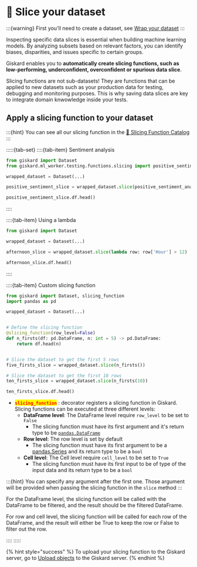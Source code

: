 # 🔪 Slice your dataset

:::{warning}
First you'll need to create a dataset,
see [Wrap your dataset](../wrap_dataset/index.md)
:::

Inspecting specific data slices is essential when building machine learning models. By analyzing subsets based on relevant factors, you can identify biases, disparities, and issues specific to certain groups.

Giskard enables you to **automatically create slicing functions, such as low-performing, underconfident, overconfident or spurious data slice**.

Slicing functions are not sub-datasets! They are functions that can be applied to new datasets such as your production data for testing, debugging and monitoring purposes. This is why saving data slices are key to integrate domain knwowledge inside your tests.

## Apply a slicing function to your dataset

:::{hint}
You can see all our slicing function in
the [🔪 Slicing Function Catalog](docs/catalogs/slicing-function-catalog/index.rst)
:::

:::::{tab-set}
::::{tab-item} Sentiment analysis

```python
from giskard import Dataset
from giskard.ml_worker.testing.functions.slicing import positive_sentiment_analysis

wrapped_dataset = Dataset(...)

positive_sentiment_slice = wrapped_dataset.slice(positive_sentiment_analysis(column_name='content'))

positive_sentiment_slice.df.head()

```

::::

::::{tab-item} Using a lambda

```python
from giskard import Dataset

wrapped_dataset = Dataset(...)

afternoon_slice = wrapped_dataset.slice(lambda row: row['Hour'] > 12)

afternoon_slice.df.head()

```

::::

::::{tab-item} Custom slicing function

```python
from giskard import Dataset, slicing_function
import pandas as pd

wrapped_dataset = Dataset(...)


# Define the slicing function
@slicing_function(row_level=False)
def n_firsts(df: pd.DataFrame, n: int = 5) -> pd.DataFrame:
    return df.head(n)


# Slice the dataset to get the first 5 rows
five_firsts_slice = wrapped_dataset.slice(n_firsts())

# Slice the dataset to get the first 10 rows
ten_firsts_slice = wrapped_dataset.slice(n_firsts(10))

ten_firsts_slice.df.head()

```

* <mark style="color:red;">**`slicing_function`**</mark> : decorator registers a slicing function in Giskard. Slicing
  functions can be executed at three different levels:
  * **DataFrame level**: The DataFrame level require `row_level` to be set to `False`
    * The slicing function must have its first argument and it's return type to
      be [`pandas.DataFrame`](https://pandas.pydata.org/docs/reference/api/pandas.DataFrame.html)
  * **Row level**: The row level is set by default
    * The slicing function must have its first argument to be
      a [pandas.Series](https://pandas.pydata.org/docs/reference/api/pandas.Series.html) and its return type to be
      a `bool`
  * **Cell level**: The Cell level require `cell_level` to be set to `True`
    * The slicing function must have its first input to be of type of the input data and its return type to be a `bool`

:::{hint}
You can specify any argument after the first one. Those argument will be provided when passing the slicing function in
the `slice` method
:::

For the DataFrame level, the slicing function will be called with the DataFrame to be filtered, and the result should be
the filtered DataFrame.

For row and cell level, the slicing function will be called for each row of the DataFrame, and the result will either be
True to keep the row or False to filter out the row.

::::
:::::

{% hint style="success" %}
To upload your slicing function to the Giskard server, go to [Upload objects](docs/guide/upload/index.md) to the Giskard server.
{% endhint %}
